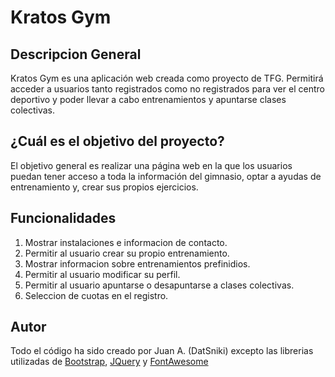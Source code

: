 # Kratos Gym

## Descripcion General
Kratos Gym es una aplicación web creada como proyecto de TFG. Permitirá acceder a usuarios tanto registrados como no registrados para ver el centro deportivo y poder llevar a cabo entrenamientos y apuntarse clases colectivas.

## ¿Cuál es el objetivo del proyecto?

El objetivo general es realizar una página web en la que los usuarios puedan tener acceso a toda la información del gimnasio, optar a ayudas de entrenamiento y, crear sus propios ejercicios.

## Funcionalidades

1. Mostrar instalaciones e informacion de contacto.
2. Permitir al usuario crear su propio entrenamiento.
3. Mostrar informacion sobre entrenamientos prefinidios.
4. Permitir al usuario modificar su perfil.
5. Permitir al usuario apuntarse o desapuntarse a clases colectivas.
6. Seleccion de cuotas en el registro.


## Autor
Todo el código ha sido creado por Juan A. (DatSniki) excepto las librerias utilizadas de [Bootstrap](https://getbootstrap.com), [JQuery](https://jquery.com) y [FontAwesome](https://fontawesome.com/)
